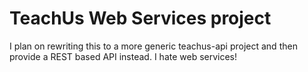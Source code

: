 TeachUs Web Services project
============================

I plan on rewriting this to a more generic teachus-api project and then
provide a REST based API instead. I hate web services!

